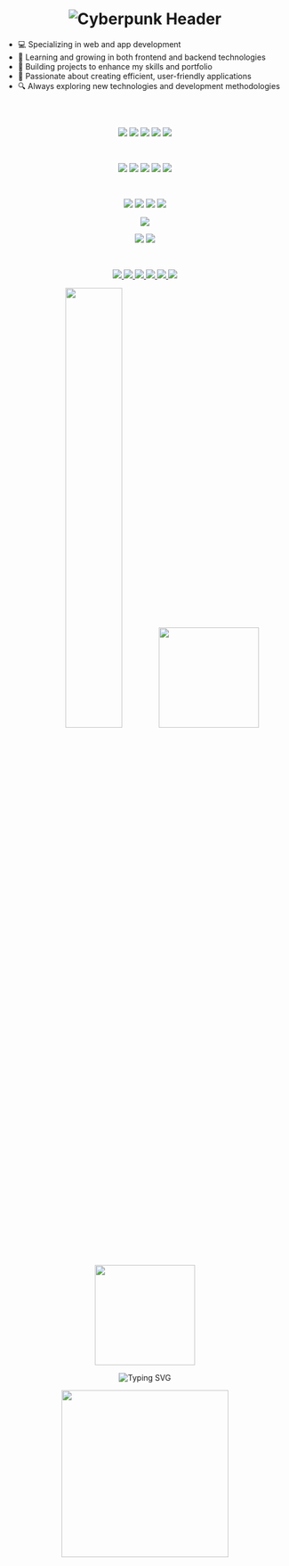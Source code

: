 <h1 align="center"> 
  <img src="https://readme-typing-svg.demolab.com?font=Orbitron&weight=600&size=35&duration=4000&pause=1000&color=BA55D3&center=true&vCenter=true&width=600&height=60&lines=%F0%9F%92%A5+CARL+CONRAD+DECLARO+%F0%9F%92%A5" alt="Cyberpunk Header" />
</h1>


 
  
 
- 💻 Specializing in web and app development
- 🌱 Learning and growing in both frontend and backend technologies
- 💼 Building projects to enhance my skills and portfolio
- 🚀 Passionate about creating efficient, user-friendly applications
- 🔍 Always exploring new technologies and development methodologies

 
## 

<br/>
 
<p align="center"> <img src="https://img.shields.io/badge/JavaScript-F7DF1E?style=for-the-badge&logo=javascript&logoColor=black" /> <img src="https://img.shields.io/badge/TypeScript-007ACC?style=for-the-badge&logo=typescript&logoColor=white" /> <img src="https://img.shields.io/badge/Python-3776AB?style=for-the-badge&logo=python&logoColor=white" /> <img src="https://img.shields.io/badge/Java-ED8B00?style=for-the-badge&logo=openjdk&logoColor=white" /> <img src="https://img.shields.io/badge/C%23-239120?style=for-the-badge&logo=c-sharp&logoColor=white" /> </p>

<br/>

<p align="center"> <img src="https://img.shields.io/badge/React-20232A?style=for-the-badge&logo=react&logoColor=61DAFB" /> <img src="https://img.shields.io/badge/React_Native-20232A?style=for-the-badge&logo=react&logoColor=61DAFB" /> <img src="https://img.shields.io/badge/HTML5-E34F26?style=for-the-badge&logo=html5&logoColor=white" /> <img src="https://img.shields.io/badge/CSS3-1572B6?style=for-the-badge&logo=css3&logoColor=white" /> <img src="https://img.shields.io/badge/Tailwind_CSS-38B2AC?style=for-the-badge&logo=tailwind-css&logoColor=white" /> </p>

<br/>

<p align="center"> <img src="https://img.shields.io/badge/Node.js-43853D?style=for-the-badge&logo=node.js&logoColor=white" /> <img src="https://img.shields.io/badge/Django-092E20?style=for-the-badge&logo=django&logoColor=white" /> <img src="https://img.shields.io/badge/Spring-6DB33F?style=for-the-badge&logo=spring&logoColor=white" /> <img src="https://img.shields.io/badge/Convex-000000?style=for-the-badge&logo=convex&logoColor=white" /> </p>



<p align="center"> <img src="https://img.shields.io/badge/MySQL-00000F?style=for-the-badge&logo=mysql&logoColor=white" /> </p>

<p align="center"> <img src="https://img.shields.io/badge/Git-F05032?style=for-the-badge&logo=git&logoColor=white" /> <img src="https://img.shields.io/badge/GitHub-100000?style=for-the-badge&logo=github&logoColor=white" /> </p>


<br/>

<p align="center"> <a href="https://twitter.com/@carlconrad9807" target="_blank"> <img src="https://img.shields.io/badge/Twitter-1DA1F2?style=for-the-badge&logo=twitter&logoColor=white" /> </a> <a href="https://fb.com/carlconraddeclaro" target="_blank"> <img src="https://img.shields.io/badge/Facebook-1877F2?style=for-the-badge&logo=facebook&logoColor=white" /> </a> <a href="https://instagram.com/carlxconrad" target="_blank"> <img src="https://img.shields.io/badge/Instagram-E4405F?style=for-the-badge&logo=instagram&logoColor=white" /> </a> <a href="https://www.leetcode.com/carlconrad98071234" target="_blank"> <img src="https://img.shields.io/badge/-LeetCode-FFA116?style=for-the-badge&logo=LeetCode&logoColor=black" /> </a> <a href="https://auth.geeksforgeeks.org/user/carlconrad98071234" target="_blank"> <img src="https://img.shields.io/badge/GeeksforGeeks-298D46?style=for-the-badge&logo=geeksforgeeks&logoColor=white" /> </a> <a href="mailto:carlconrad98071234@gmail.com" target="_blank"> <img src="https://img.shields.io/badge/Gmail-D14836?style=for-the-badge&logo=gmail&logoColor=white" /> </a>



<br/>

<div align="center"> 
  <img src="https://github-readme-stats.vercel.app/api?username=carlconraddeclaro&show_icons=true&hide_title=true&hide_border=true&bg_color=00000000&text_color=8A2BE2&icon_color=00FFFF&title_color=BA55D3" width="45%" />
 <img height="180em" src="https://github-readme-streak-stats.herokuapp.com/?user=carlconraddeclaro&theme=radical&hide_border=true&background=0d1117&ring=BA55D3&fire=00FFFF&currStreakLabel=FFFFFF" /> </div><div align="center"> <img height="180em" src="https://github-readme-stats.vercel.app/api/top-langs/?username=carlconraddeclaro&layout=compact&theme=radical&hide_border=true&bg_color=0d1117&title_color=BA55D3&text_color=FFFFFF" /> </div>





<p align="center">
  <img src="https://readme-typing-svg.demolab.com?font=Orbitron&size=24&duration=4000&pause=1000&center=true&vCenter=true&width=435&lines=⚡+Frontend+Dev+in+Progress;+🚀+Exploring+App+Development;+👾+Fueled+by+Code+and+Caffeine" alt="Typing SVG" />
</p>


<div align="center">
  <img src="https://media.giphy.com/media/v1.Y2lkPTc5MGI3NjExcWJtY3R5d2FyYzF0d2V1b2R2dGJ5dGQ2dGx3aGJ0bW5xZ2V5dWZ6eCZlcD12MV9pbnRlcm5hbF9naWZfYnlfaWQmY3Q9Zw/qgQUggAC3Pfv687qPC/giphy.gif" width="300"/>
</div>
 










